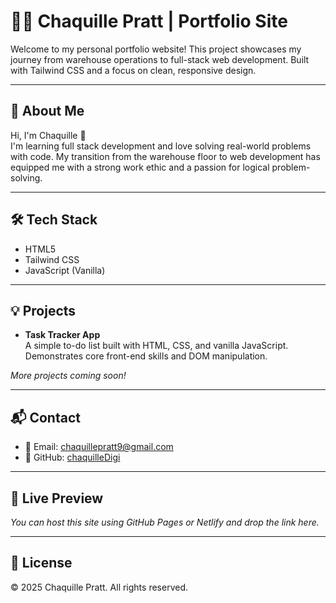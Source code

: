# 👨‍💻 Chaquille Pratt | Portfolio Site

Welcome to my personal portfolio website! This project showcases my journey from warehouse operations to full-stack web development. Built with Tailwind CSS and a focus on clean, responsive design.

---

## 📖 About Me

Hi, I'm Chaquille 👋  
I'm learning full stack development and love solving real-world problems with code. My transition from the warehouse floor to web development has equipped me with a strong work ethic and a passion for logical problem-solving.

---

## 🛠️ Tech Stack

- HTML5
- Tailwind CSS
- JavaScript (Vanilla)

---

## 💡 Projects

- **Task Tracker App**  
  A simple to-do list built with HTML, CSS, and vanilla JavaScript. Demonstrates core front-end skills and DOM manipulation.

_More projects coming soon!_

---

## 📬 Contact

- 📧 Email: [chaquillepratt9@gmail.com](mailto:chaquillepratt9@gmail.com)  
- 🐙 GitHub: [chaquilleDigi](https://github.com/chaquilleDigi)

---

## 📸 Live Preview

_You can host this site using GitHub Pages or Netlify and drop the link here._

---

## 📄 License

© 2025 Chaquille Pratt. All rights reserved.

